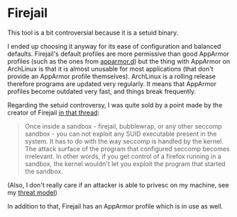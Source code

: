 # Firejail

This tool is a bit controversial because it is a setuid binary.

I ended up choosing it anyway for its ease of configuration and balanced defaults.
Firejail's default profiles are more permissive than good AppArmor profiles (such as the ones from [apparmor.d](https://github.com/roddhjav/apparmor.d))
but the thing with AppArmor on ArchLinux is that it is almost unusable for most applications (that don't provide an AppArmor profile themselves).
ArchLinux is a rolling release therefore programs are updated very regularly.
It means that AppArmor profiles become outdated very fast, and things break frequently.

Regarding the setuid controversy, I was quite sold by a point made by the creator of Firejail [in that thread](https://github.com/netblue30/firejail/issues/3046):

> Once inside a sandbox - firejail, bubblewrap, or any other seccomp sandbox - you can not exploit any SUID executable present in the system. It has to do with the way seccomp is handled by the kernel. The attack surface of the program that configured seccomp becomes irrelevant. In other words, if you get control of a firefox running in a sandbox, the kernel wouldn't let you exploit the program that started the sandbox.

(Also, I don't really care if an attacker is able to privesc on my machine, see my [threat model](docs/THREAT_MODEL.md))

In addition to that, Firejail has an AppArmor profile which is in use as well.
